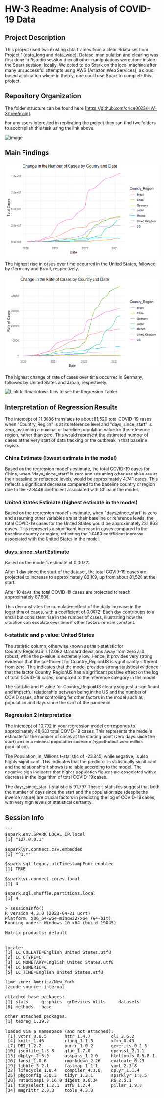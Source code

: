 # HW-3 Readme: Analysis of COVID-19 Data

## Project Description

This project used two existing data frames from a clean Rdata set from Project 1 (data_long and data_wide). Dataset manipulation and 
cleaning was first done in Rstudio session then all other manipulations were done inside the Spark session, locally. We opted to do Spark on the local machine
after many unsuccessful attempts using AWS (Amazon Web Services), a cloud based application where in theory, one could use Spark to complete this project. 

##  Repository Organization
The folder structure can be found here [https://github.com/crice0023/HW-3/tree/main].

For any users interested in replicating the project they can find two folders to accomplish this task using the link above. 

![image](https://github.com/crice0023/HW-3/assets/161267590/f4bc6a92-9f04-4f7c-83d9-3a1dfd7fb3f0)

## Main Findings
![image](https://github.com/crice0023/HW-3/blob/main/Rplot.png)

The highest rise in cases over time occurred in the United States, followed by Germany and Brazil, respectively.

![image](https://github.com/crice0023/HW-3/blob/main/Rplot01.png)

The highest change of rate of cases over time occurred in Germany, followed by United States and Japan, respectively.


![Link to Rmarkdown files to see the Regression Tables](https://github.com/crice0023/HW-3/tree/main/Rmarkdown)
## Interpretation of Regression Results

The intercept of 11.3086 translates to about 81,520 total COVID-19 cases when "Country_Region" is at its reference level and "days_since_start" is zero, assuming a nominal or baseline population value for the reference region, rather than zero. This would represent the estimated number of cases at the very start of data tracking or the outbreak in that baseline region.

### China Estimate (lowest estimate in the model)
  Based on the regression model's estimate, the total COVID-19 cases for China, when "days_since_start" is zero and assuming other variables are at their baseline or reference levels, would be approximately 4,741 cases. This reflects a significant decrease compared to the baseline country or region due to the -2.8446 coefficient associated with China in the model.

### United States Estimate (highest estimate in the model)
  Based on the regression model's estimate, when "days_since_start" is zero and assuming other variables are at their baseline or reference levels, the total COVID-19 cases for the United States would be approximately 231,863 cases. This represents a significant increase in cases compared to the baseline country or region, reflecting the 1.0453 coefficient increase associated with the United States in the model.

### days_since_start Estimate
  Based on the model's estimate of 0.0072:

After 1 day since the start of the dataset, the total COVID-19 cases are projected to increase to approximately 82,109, up from about 81,520 at the start.

After 10 days, the total COVID-19 cases are projected to reach approximately 87,606.

This demonstrates the cumulative effect of the daily increase in the logarithm of cases, with a coefficient of 0.0072. Each day contributes to a small but consistent rise in the number of cases, illustrating how the situation can escalate over time if other factors remain constant.

### t-statistic and p value: United States

The statistic column, otherwise known as the t-statistic for Country_RegionUS is 12.082 standard deviations away from zero and robust, while the p-value is extremely low. Hence, it provides very strong evidence that the coefficient for Country_RegionUS is significantly different from zero. This indicates that the model provides strong statistical evidence that the factor Country_RegionUS has a significant positive effect on the log of total COVID-19 cases, compared to the reference category in the model.

The statistic and P-value for Country_RegionUS clearly suggest a significant and impactful relationship between being in the US and the number of COVID cases, after controlling for other factors in the model such as population and days since the start of the pandemic.

### Regression 2 Interpretation

The intercept of 10.792 in your regression model corresponds to approximately 48,630 total COVID-19 cases. This represents the model's estimate for the number of cases at the starting point (zero days since the start) and in a minimal population scenario (hypothetical zero million population).

The Population_in_Millions t-statistic of -23.845, while negative, is also highly significant. This indicates that the predictor is statistically significant and the relationship it shows is reliable according to the model. The negative sign indicates that higher population figures are associated with a decrease in the logarithm of total COVID-19 cases.

The days_since_start t-statistic is 91.797 These t-statistics suggest that both the number of days since the start and the population size (despite the inverse nature) are crucial factors in predicting the log of COVID-19 cases, with very high levels of statistical certainty.
## Session Info

<pre>
```
$spark.env.SPARK_LOCAL_IP.local
[1] "127.0.0.1"

$sparklyr.connect.csv.embedded
[1] "^1.*"

$spark.sql.legacy.utcTimestampFunc.enabled
[1] TRUE

$sparklyr.connect.cores.local
[1] 4

$spark.sql.shuffle.partitions.local
[1] 4

> sessionInfo()
R version 4.3.0 (2023-04-21 ucrt)
Platform: x86_64-w64-mingw32/x64 (64-bit)
Running under: Windows 10 x64 (build 19045)

Matrix products: default


locale:
[1] LC_COLLATE=English_United States.utf8 
[2] LC_CTYPE=C                            
[3] LC_MONETARY=English_United States.utf8
[4] LC_NUMERIC=C                          
[5] LC_TIME=English_United States.utf8    

time zone: America/New_York
tzcode source: internal

attached base packages:
[1] stats     graphics  grDevices utils     datasets 
[6] methods   base     

other attached packages:
[1] texreg_1.39.3

loaded via a namespace (and not attached):
 [1] vctrs_0.6.5       httr_1.4.7        cli_3.6.2        
 [4] knitr_1.46        rlang_1.1.3       xfun_0.43        
 [7] DBI_1.2.2         purrr_1.0.2       generics_0.1.3   
[10] jsonlite_1.8.8    glue_1.7.0        openssl_2.1.1    
[13] dbplyr_2.5.0      askpass_1.2.0     htmltools_0.5.8.1
[16] fansi_1.0.6       rmarkdown_2.26    evaluate_0.23    
[19] tibble_3.2.1      fastmap_1.1.1     yaml_2.3.8       
[22] lifecycle_1.0.4   compiler_4.3.0    dplyr_1.1.4      
[25] pkgconfig_2.0.3   tidyr_1.3.1       sparklyr_1.8.5   
[28] rstudioapi_0.16.0 digest_0.6.34     R6_2.5.1         
[31] tidyselect_1.2.1  utf8_1.2.4        pillar_1.9.0     
[34] magrittr_2.0.3    tools_4.3.0
